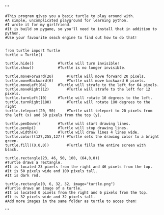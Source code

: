 '''

	#This program gives you a basic turtle to play around with.
	#A simple, uncomplicated playground for learning python.
	#I wrote it for my girlfriend.
	#It is build on pygame, so you'll need to install that in addition to python. 
	#Use your favourite seach engine to find out how to do that!


	from turtle import Turtle
	turtle = Turtle()

	turtle.hide()			#Turtle will turn invisible!
	turtle.show()			#Turtle is no longer invisible.

	turtle.moveForward(20)		#Turtle will move forward 20 pixels.
	turtle.moveBackward(6)		#Turtle will move backward 6 pixels.
	turtle.moveLeft(64)		#Turtle will strafe to the left for 64 pixels.
	turtle.moveRight(12)		#Turtle will strafe to the left for 12 pixels.
	turtle.turnLeft(10)		#Turtle will rotate 10 degrees to the left.
	turtle.turnRight(180)		#Turtle will rotate 180 degrees to the right
	turtle.teleport(20, 50)		#Turtle will teleport to 20 pixels from the left (x) and 50 pixels from the top (y).

	turtle.penDown()		#Turtle will start drawing lines.
	turtle.penUp()			#Turtle will stop drawing lines.
	turtle.width(4)			#Turtle will draw lines 4 lines wide.
	turtle.color((127,255,127))	#Turtle sets the drawing color to a bright green.
	turtle.fill((0,0,0))		#Turtle fills the entire screen with black.

	turtle.rectangle(23, 46, 50, 100, (64,0,0))
	#Turtle draws a rectangle.
	#It is located 23 pixels from the right and 46 pixels from the top.
	#It is 50 pixels wide and 100 pixels tall.
	#It is dark red.
	
	turtle.rectangle(0, 6, 32, 32, image="turtle.png")
	#Turtle draws an image of a turtle.
	#It is located 0 pixels from the right and 6 pixels from the top.
	#It is 32 pixels wide and 32 pixels tall.
	#Add more images in the same folder as turtle to acces them!
		

'''
